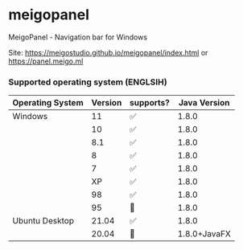 # meigopanel
MeigoPanel - Navigation bar for Windows

Site:
https://meigostudio.github.io/meigopanel/index.html
or
https://panel.meigo.ml


### Supported operating system (ENGLSIH)

| Operating System | Version | supports?          | Java Version |
| ---------------- | ------- | ------------------ | ------------ |
| Windows          | 11      | :white_check_mark: | 1.8.0        |
|                  | 10      | :white_check_mark: | 1.8.0        |
|                  | 8.1     | :white_check_mark: | 1.8.0        |
|                  | 8       | :white_check_mark: | 1.8.0        |
|                  | 7       | :white_check_mark: | 1.8.0        |
|                  | XP      | :white_check_mark: | 1.8.0        |
|                  | 98      | :white_check_mark: | 1.8.0        |
|                  | 95      | :red_circle:       | 1.8.0        |
| Ubuntu Desktop   | 21.04   | :white_check_mark: | 1.8.0        |
|                  | 20.04   | :red_circle:       | 1.8.0+JavaFX |
